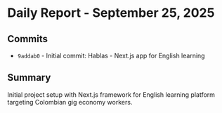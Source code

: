 # Daily Report - September 25, 2025

## Commits
- `9addab0` - Initial commit: Hablas - Next.js app for English learning

## Summary
Initial project setup with Next.js framework for English learning platform targeting Colombian gig economy workers.
